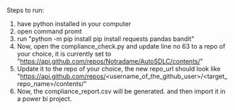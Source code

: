 Steps to run: 
1. have python installed in your computer
2. open command promt
3. run "python -m pip install pip install requests pandas bandit"
4. Now, open the compliance_check.py and update line no 63 to a repo of your choice, it is currently set to "https://api.github.com/repos/Notradame/AutoSDLC/contents/"
5. Update it to the repo of your choice, the new repo_url should look like "https://api.github.com/repos/<username_of_the_github_user>/<target_repo_name>/contents/"
6. Now, the compliance_report.csv will be generated. and then import it in a power bi project. 
